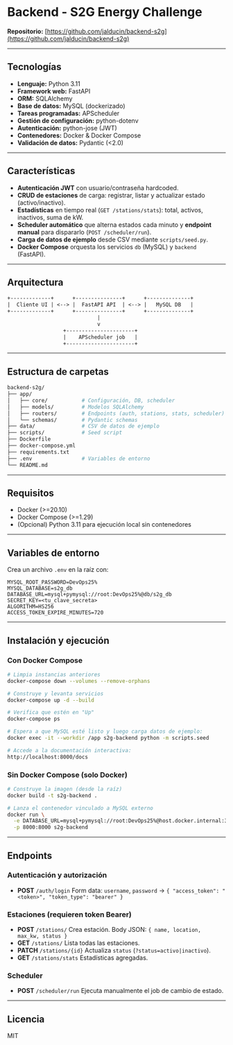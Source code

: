 # Backend - S2G Energy Challenge

**Repositorio:** [https://github.com/jalducin/backend-s2g](https://github.com/jalducin/backend-s2g)

---

## Tecnologías

* **Lenguaje:** Python 3.11
* **Framework web:** FastAPI
* **ORM:** SQLAlchemy
* **Base de datos:** MySQL (dockerizado)
* **Tareas programadas:** APScheduler
* **Gestión de configuración:** python-dotenv
* **Autenticación:** python-jose (JWT)
* **Contenedores:** Docker & Docker Compose
* **Validación de datos:** Pydantic (<2.0)

---

## Características

* **Autenticación JWT** con usuario/contraseña hardcoded.
* **CRUD de estaciones** de carga: registrar, listar y actualizar estado (activo/inactivo).
* **Estadísticas** en tiempo real (`GET /stations/stats`): total, activos, inactivos, suma de kW.
* **Scheduler automático** que alterna estados cada minuto y **endpoint manual** para dispararlo (`POST /scheduler/run`).
* **Carga de datos de ejemplo** desde CSV mediante `scripts/seed.py`.
* **Docker Compose** orquesta los servicios `db` (MySQL) y `backend` (FastAPI).

---

## Arquitectura

```txt
+-------------+      +---------------+      +--------------+
|  Cliente UI | <--> |  FastAPI API  | <--> |   MySQL DB   |
+-------------+      +---------------+      +--------------+
                             |
                             v
                  +----------------------+
                  |    APScheduler job   |
                  +----------------------+
```

---

## Estructura de carpetas

```bash
backend-s2g/
├── app/
│   ├── core/           # Configuración, DB, scheduler
│   ├── models/         # Modelos SQLAlchemy
│   ├── routers/        # Endpoints (auth, stations, stats, scheduler)
│   └── schemas/        # Pydantic schemas
├── data/               # CSV de datos de ejemplo
├── scripts/            # Seed script
├── Dockerfile
├── docker-compose.yml
├── requirements.txt
├── .env                # Variables de entorno
└── README.md
```

---

## Requisitos

* Docker (>=20.10)
* Docker Compose (>=1.29)
* (Opcional) Python 3.11 para ejecución local sin contenedores

---

## Variables de entorno

Crea un archivo `.env` en la raíz con:

```dotenv
MYSQL_ROOT_PASSWORD=DevOps25%
MYSQL_DATABASE=s2g_db
DATABASE_URL=mysql+pymysql://root:DevOps25%@db/s2g_db
SECRET_KEY=<tu_clave_secreta>
ALGORITHM=HS256
ACCESS_TOKEN_EXPIRE_MINUTES=720
```

---

## Instalación y ejecución

### Con Docker Compose

```bash
# Limpia instancias anteriores
docker-compose down --volumes --remove-orphans

# Construye y levanta servicios
docker-compose up -d --build

# Verifica que estén en "Up"
docker-compose ps

# Espera a que MySQL esté listo y luego carga datos de ejemplo:
docker exec -it --workdir /app s2g-backend python -m scripts.seed

# Accede a la documentación interactiva:
http://localhost:8000/docs
```

### Sin Docker Compose (solo Docker)

```bash
# Construye la imagen (desde la raíz)
docker build -t s2g-backend .

# Lanza el contenedor vinculado a MySQL externo
docker run \
  -e DATABASE_URL=mysql+pymysql://root:DevOps25%@host.docker.internal:3306/s2g_db \
  -p 8000:8000 s2g-backend
```

---

## Endpoints

### Autenticación y autorización

* **POST** `/auth/login`
  Form data: `username`, `password`
  -> `{ "access_token": "<token>", "token_type": "bearer" }`

### Estaciones (requieren token Bearer)

* **POST** `/stations/`
  Crea estación. Body JSON: `{ name, location, max_kw, status }`
* **GET** `/stations/`
  Lista todas las estaciones.
* **PATCH** `/stations/{id}`
  Actualiza `status` (`?status=activo|inactivo`).
* **GET** `/stations/stats`
  Estadísticas agregadas.

### Scheduler

* **POST** `/scheduler/run`
  Ejecuta manualmente el job de cambio de estado.

---

## Licencia

MIT
